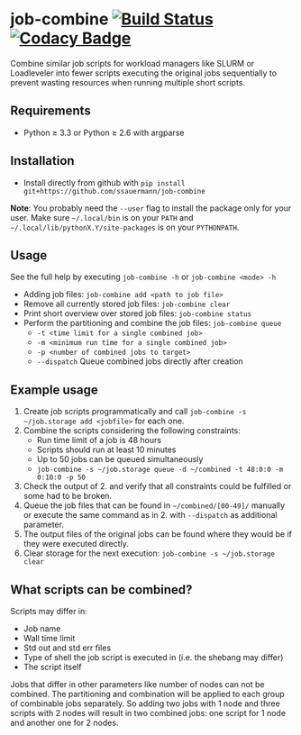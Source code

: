 # job-combine [![Build Status](https://travis-ci.org/ssauermann/job-combine.svg?branch=master)](https://travis-ci.org/ssauermann/job-combine) [![Codacy Badge](https://api.codacy.com/project/badge/Grade/8b82edb96d234438a40129e33d67df41)](https://www.codacy.com/app/ssauermann/job-combine?utm_source=github.com&amp;utm_medium=referral&amp;utm_content=ssauermann/job-combine&amp;utm_campaign=Badge_Grade)
Combine similar job scripts for workload managers like SLURM or Loadleveler into fewer scripts executing the original
 jobs sequentially to prevent wasting resources when running multiple short scripts.

## Requirements
- Python &ge; 3.3 or Python &ge; 2.6 with argparse

## Installation
- Install directly from github with `pip install git+https://github.com/ssauermann/job-combine`

**Note**: 
You probably need the `--user` flag to install the package only for your user.
Make sure `~/.local/bin` is on your `PATH` and `~/.local/lib/pythonX.Y/site-packages` is on your `PYTHONPATH`.

## Usage
See the full help by executing `job-combine -h` or `job-combine <mode> -h`
- Adding job files:
`job-combine add <path to job file>`
- Remove all currently stored job files:
`job-combine clear`
- Print short overview over stored job files:
`job-combine status`
- Perform the partitioning and combine the job files:
`job-combine queue`
    - `-t <time limit for a single combined job>`
    - `-m <minimum run time for a single combined job>`
    - `-p <number of combined jobs to target>`
    - `--dispatch` Queue combined jobs directly after creation
    
## Example usage
1. Create job scripts programmatically and call `job-combine -s ~/job.storage add <jobfile>` for each one.
2. Combine the scripts considering the following constraints:
    - Run time limit of a job is 48 hours
    - Scripts should run at least 10 minutes
    - Up to 50 jobs can be queued simultaneously
    - `job-combine -s ~/job.storage queue -d ~/combined -t 48:0:0 -m 0:10:0 -p 50`
3. Check the output of 2. and verify that all constraints could be fulfilled or some had to be broken.
4. Queue the job files that can be found in `~/combined/[00-49]/` manually or execute the same command as in 2. with
 `--dispatch` as additional parameter.
5. The output files of the original jobs can be found where they would be if they were executed directly.
6. Clear storage for the next execution: `job-combine -s ~/job.storage clear`

## What scripts can be combined?
Scripts may differ in:
- Job name
- Wall time limit
- Std out and std err files
- Type of shell the job script is executed in (i.e. the shebang may differ)
- The script itself

Jobs that differ in other parameters like number of nodes can not be combined.
The partitioning and combination will be applied to each group of combinable jobs separately.
So adding two jobs with 1 node and three scripts with 2 nodes will result in two combined jobs: one script for 1 node and another one for 2 nodes.